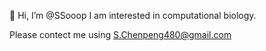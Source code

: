 👋 Hi, I’m @SSooop
I am interested in computational biology.

Please contect me using S.Chenpeng480@gmail.com


<!---
SSooop/SSooop is a ✨ special ✨ repository because its `README.md` (this file) appears on your GitHub profile.
You can click the Preview link to take a look at your changes.
--->

